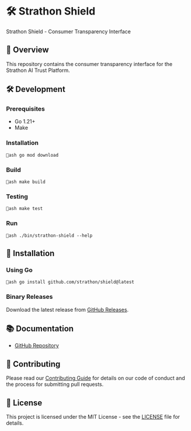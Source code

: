 # 🛠️ Strathon Shield

Strathon Shield - Consumer Transparency Interface

## 🎯 Overview

This repository contains the consumer transparency interface for the Strathon AI Trust Platform.

## 🛠️ Development

### Prerequisites
- Go 1.21+
- Make

### Installation

`ash
go mod download
`

### Build

`ash
make build
`

### Testing

`ash
make test
`

### Run

`ash
./bin/strathon-shield --help
`

## 🚀 Installation

### Using Go

`ash
go install github.com/strathon/shield@latest
`

### Binary Releases

Download the latest release from [GitHub Releases](https://github.com/strathon/shield/releases).

## 📚 Documentation

- [GitHub Repository](https://github.com/strathon/shield)

## 🤝 Contributing

Please read our [Contributing Guide](https://github.com/strathon/core-api/blob/main/CONTRIBUTING.md) for details on our code of conduct and the process for submitting pull requests.

## 📄 License

This project is licensed under the MIT License - see the [LICENSE](LICENSE) file for details.